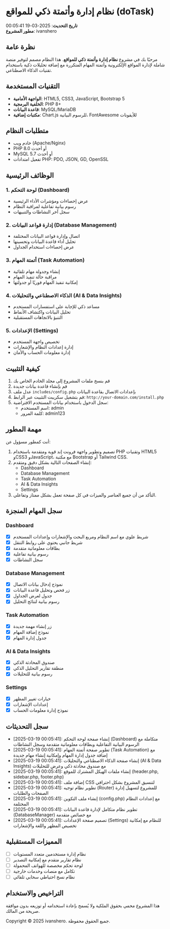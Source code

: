 # نظام إدارة وأتمتة ذكي للمواقع (doTask)

**تاريخ التحديث**: 2025-03-19 00:05:41  
**مطور المشروع**: ivanshero

## نظرة عامة

مرحبًا بك في مشروع **نظام إدارة وأتمتة ذكي للمواقع**. هذا النظام مصمم لتوفير منصة شاملة لإدارة المواقع الإلكترونية وأتمتة المهام المتكررة مع إضافة تحليلات ذكية باستخدام تقنيات الذكاء الاصطناعي.

## التقنيات المستخدمة

- **الواجهة الأمامية**: HTML5, CSS3, JavaScript, Bootstrap 5
- **الخلفية البرمجية**: PHP 8+
- **قاعدة البيانات**: MySQL/MariaDB
- **مكتبات إضافية**: Chart.js للرسوم البيانية، FontAwesome للأيقونات

## متطلبات النظام

- خادم ويب (Apache/Nginx)
- PHP 8.0 أو أحدث
- MySQL 5.7 أو أحدث
- تفعيل امتدادات PHP: PDO, JSON, GD, OpenSSL

## الوظائف الرئيسية

### 1. لوحة التحكم (Dashboard)
- عرض إحصاءات ومؤشرات الأداء الرئيسية
- رسوم بيانية تفاعلية لمراقبة النظام
- سجل آخر النشاطات والتنبيهات

### 2. إدارة قواعد البيانات (Database Management)
- اتصال وإدارة قواعد البيانات المختلفة
- تحليل أداء قاعدة البيانات وتحسينها
- عرض إحصاءات استخدام الجداول

### 3. أتمتة المهام (Task Automation)
- إنشاء وجدولة مهام تلقائية
- مراقبة حالة تنفيذ المهام
- إمكانية تنفيذ المهام فوريًا أو جدولتها

### 4. الذكاء الاصطناعي والتحليلات (AI & Data Insights)
- مساعد ذكي للإجابة على استفسارات المستخدم
- تحليل البيانات واكتشاف الأنماط
- التنبؤ بالاتجاهات المستقبلية

### 5. الإعدادات (Settings)
- تخصيص واجهة المستخدم
- إدارة إعدادات النظام والإشعارات
- إدارة معلومات الحساب والأمان

## كيفية التثبيت

1. قم بنسخ ملفات المشروع إلى مجلد الخادم الخاص بك
2. قم بإنشاء قاعدة بيانات جديدة
3. عدل ملف `includes/config.php` بإعدادات الاتصال بقاعدة البيانات
4. قم بتشغيل سكريبت التثبيت عبر الرابط: `http://your-domain.com/install.php`
5. سجل الدخول باستخدام بيانات المستخدم الافتراضية:
   - اسم المستخدم: admin
   - كلمة المرور: admin123


## مهمة المطور

أنت كمطور مسؤول عن:

1. تصميم وتطوير واجهة فرونت إند قوية ومتقدمة باستخدام PHP وتقنيات HTML5 وCSS3 وJavaScript، مع مكتبة Bootstrap أو Tailwind CSS.
2. إنشاء الصفحات التالية بشكل دقيق ومتقدم:
   - Dashboard
   - Database Management
   - Task Automation
   - AI & Data Insights
   - Settings
3. التأكد من أن جميع العناصر والميزات في كل صفحة تعمل بشكل ممتاز وتفاعلي.

## سجل المهام المنجزة

### Dashboard
- [x] شريط علوي مع اسم النظام ومربع البحث والإشعارات وإعدادات المستخدم
- [x] شريط جانبي يحتوي على روابط التنقل
- [x] بطاقات معلوماتية متقدمة
- [x] رسوم بيانية تفاعلية
- [x] سجل النشاطات

### Database Management
- [x] نموذج إدخال بيانات الاتصال
- [x] زر فحص وتحليل قاعدة البيانات
- [x] جدول لعرض الجداول
- [x] رسوم بيانية لنتائج التحليل

### Task Automation
- [x] زر إنشاء مهمة جديدة
- [x] نموذج إضافة المهام
- [x] جدول إدارة المهام

### AI & Data Insights
- [x] صندوق المحادثة الذكي
- [x] منطقة تقارير التحليل الذكي
- [x] رسوم بيانية للتحليلات

### Settings
- [x] خيارات تغيير المظهر
- [x] إعدادات الإشعارات
- [x] نموذج إدارة معلومات الحساب

## سجل التحديثات

- [2025-03-19 00:05:41]: إنشاء صفحة لوحة التحكم (Dashboard) متكاملة مع الرسوم البيانية التفاعلية وبطاقات معلوماتية متقدمة وسجل النشاطات
- [2025-03-19 00:05:41]: تطوير صفحة أتمتة المهام (Task Automation) مع إضافة جدول إدارة المهام وإمكانية إنشاء مهام جديدة
- [2025-03-19 00:05:41]: إنشاء صفحة الذكاء الاصطناعي والتحليلات (AI & Data Insights) مع صندوق محادثة ذكي وعرض للتحليلات
- [2025-03-19 00:05:41]: إنشاء ملفات الهيكل المشترك للموقع (header.php, sidebar.php, footer.php)
- [2025-03-19 00:05:41]: إضافة ملف CSS لتنسيق المشروع بشكل احترافي
- [2025-03-19 00:05:41]: تطوير نظام توجيه (Router) للمشروع لتسهيل إدارة الصفحات والطلبات
- [2025-03-19 00:05:41]: إنشاء ملف التكوين (config.php) مع إعدادات النظام المختلفة
- [2025-03-19 00:05:41]: تطوير نظام متكامل لإدارة قاعدة البيانات (DatabaseManager) مع خصائص متقدمة
- [2025-03-19 00:05:41]: تصميم صفحة الإعدادات (Settings) للنظام مع إمكانية تخصيص المظهر واللغة والإشعارات

## المميزات المستقبلية

- [ ] نظام إدارة مستخدمين متعدد المستويات
- [ ] نظام تقارير متقدم مع إمكانية التصدير
- [ ] لوحة تحكم مخصصة للهواتف المحمولة
- [ ] تكامل مع منصات وخدمات خارجية
- [ ] نظام نسخ احتياطي سحابي تلقائي

## التراخيص والاستخدام

هذا المشروع محمي بحقوق الملكية ولا يُسمح بإعادة استخدامه أو توزيعه بدون موافقة صريحة من المالك.

Copyright © 2025 ivanshero. جميع الحقوق محفوظة.
